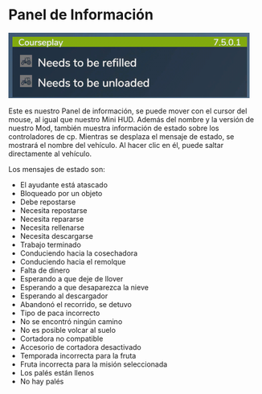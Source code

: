 # Panel de Información

![Image](../assets/images/infopanel_0_0_480_130.png)


Este es nuestro Panel de información, se puede mover con el cursor del mouse, al igual que nuestro Mini HUD.
Además del nombre y la versión de nuestro Mod, también muestra información de estado sobre los controladores de cp.
Mientras se desplaza el mensaje de estado, se mostrará el nombre del vehículo.
Al hacer clic en él, puede saltar directamente al vehículo.



Los mensajes de estado son:
- El ayudante está atascado
- Bloqueado por un objeto
- Debe repostarse
- Necesita repostarse
- Necesita repararse
- Necesita rellenarse
- Necesita descargarse
- Trabajo terminado
- Conduciendo hacia la cosechadora
- Conduciendo hacia el remolque
- Falta de dinero
- Esperando a que deje de llover
- Esperando a que desaparezca la nieve
- Esperando al descargador
- Abandonó el recorrido, se detuvo
- Tipo de paca incorrecto
- No se encontró ningún camino
- No es posible volcar al suelo
- Cortadora no compatible
- Accesorio de cortadora desactivado
- Temporada incorrecta para la fruta
- Fruta incorrecta para la misión seleccionada
- Los palés están llenos
- No hay palés


